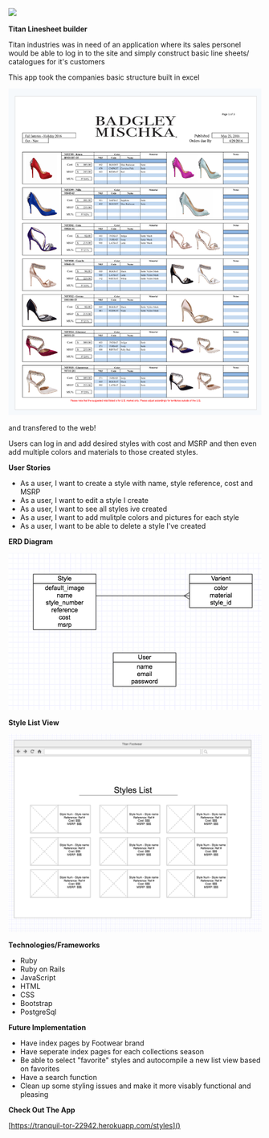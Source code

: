 

![](http://titanindustriesinc.com/themes/titan/images/logo.png)


**Titan Linesheet builder**

Titan industries was in need of an application where its sales personel would be able to log in to the site and simply construct basic line sheets/ catalogues for it's customers

This app took the companies basic structure built in excel 

![](Linesheet.png)

and transfered to the web!


Users can log in and add desired styles with cost and MSRP and then even add multiple colors and materials to those created styles. 



**User Stories**

* As a user, I want to create a style with name, style reference, cost and MSRP
* As a user, I want to edit a style I create
* As a user, I want to see all styles ive created
* As a user, I want to add mulitple colors and pictures for each style
* As a user, I want to be able to delete a style I've created

**ERD Diagram** 

![](erd-model.png)

**Style List View**

![](basic-layout.png)

**Technologies/Frameworks**

* Ruby
* Ruby on Rails
* JavaScript
* HTML
* CSS
* Bootstrap
* PostgreSql

**Future Implementation**

* Have index pages by Footwear brand
* Have seperate index pages for each collections season
* Be able to select "favorite" styles and autocompile a new list view based on favorites 
* Have a search function
* Clean up some styling issues and make it more visably functional and pleasing


**Check Out The App**

[https://tranquil-tor-22942.herokuapp.com/styles]()







